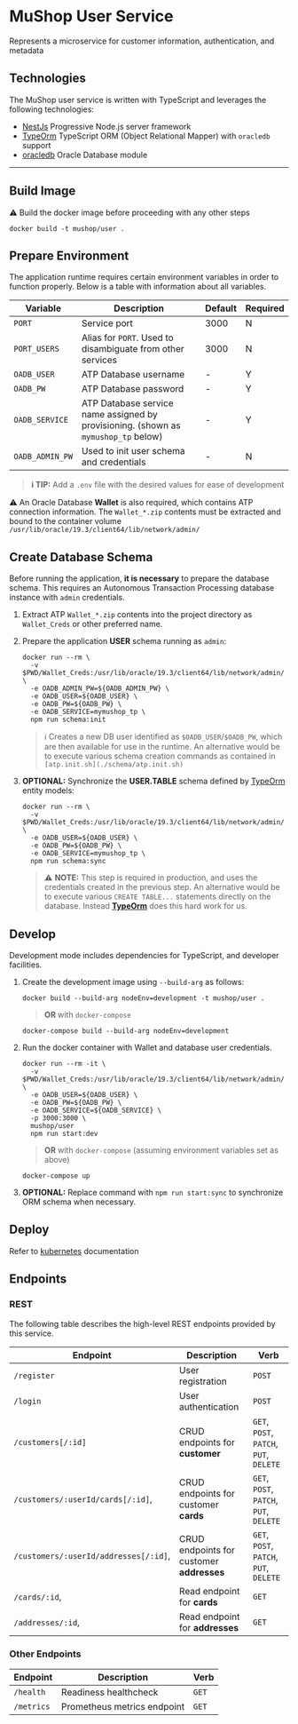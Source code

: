 # MuShop User Service

Represents a microservice for customer information, authentication, and metadata

## Technologies

The MuShop user service is written with TypeScript and leverages the following technologies:

- [NestJs](https://docs.nestjs.com/) Progressive Node.js server framework
- [TypeOrm](https://typeorm.io) TypeScript ORM (Object Relational Mapper) with `oracledb` support
- [oracledb](https://oracle.github.io/node-oracledb) Oracle Database module

---

## Build Image

⚠️ Build the docker image before proceeding with any other steps

```text
docker build -t mushop/user .
```

## Prepare Environment

The application runtime requires certain environment variables in order to function
properly. Below is a table with information about all variables.

| Variable | Description | Default | Required |
|---|---|---|---|
| `PORT` | Service port | 3000 | N |
| `PORT_USERS` | Alias for `PORT`. Used to disambiguate from other services | 3000 | N |
| `OADB_USER` | ATP Database username | - | Y |
| `OADB_PW` | ATP Database password  | - | Y |
| `OADB_SERVICE` | ATP Database service name assigned by provisioning. (shown as `mymushop_tp` below)  | - | Y |
| `OADB_ADMIN_PW` | Used to init user schema and credentials | - | N |

> **ℹ️ TIP:** Add a `.env` file with the desired values for ease of development

⚠️ An Oracle Database **Wallet** is also required, which contains ATP
connection information. The `Wallet_*.zip` contents must be extracted and bound
to the container volume `/usr/lib/oracle/19.3/client64/lib/network/admin/`

## Create Database Schema

Before running the application, **it is necessary** to prepare the database schema.
This requires an Autonomous Transaction Processing database instance with `admin` credentials.

1. Extract ATP `Wallet_*.zip` contents into the project directory as `Wallet_Creds` or other preferred name.
1. Prepare the application **USER** schema running as `admin`:

    ```text
    docker run --rm \
      -v $PWD/Wallet_Creds:/usr/lib/oracle/19.3/client64/lib/network/admin/ \
      -e OADB_ADMIN_PW=${OADB_ADMIN_PW} \
      -e OADB_USER=${OADB_USER} \
      -e OADB_PW=${OADB_PW} \
      -e OADB_SERVICE=mymushop_tp \
      npm run schema:init
    ```

    > ℹ️ Creates a new DB user identified as `$OADB_USER`/`$OADB_PW`, which are then
    available for use in the runtime. An alternative would be to execute various schema
    creation commands as contained in `[atp.init.sh](./schema/atp.init.sh)`

1. **OPTIONAL:** Synchronize the **USER.TABLE** schema defined by [TypeOrm](https://typeorm.io) entity models:

    ```text
    docker run --rm \
      -v $PWD/Wallet_Creds:/usr/lib/oracle/19.3/client64/lib/network/admin/ \
      -e OADB_USER=${OADB_USER} \
      -e OADB_PW=${OADB_PW} \
      -e OADB_SERVICE=mymushop_tp \
      npm run schema:sync
    ```

    > ⚠️ **NOTE:** This step is required in production, and uses the credentials
      created in the previous step. An alternative would be to execute various
      `CREATE TABLE...` statements directly on the database. Instead
      **[TypeOrm](https://typeorm.io)** does this hard work for us. 

## Develop

Development mode includes dependencies for TypeScript, and developer facilities.

1. Create the development image using `--build-arg` as follows:

    ```text
    docker build --build-arg nodeEnv=development -t mushop/user .
    ```

    > **OR** with `docker-compose`

    ```text
    docker-compose build --build-arg nodeEnv=development
    ```

1. Run the docker container with Wallet and database user credentials.

    ```text
    docker run --rm -it \
      -v $PWD/Wallet_Creds:/usr/lib/oracle/19.3/client64/lib/network/admin/ \
      -e OADB_USER=${OADB_USER} \
      -e OADB_PW=${OADB_PW} \
      -e OADB_SERVICE=${OADB_SERVICE} \
      -p 3000:3000 \
      mushop/user
      npm run start:dev
    ```

    > **OR** with `docker-compose` (assuming environment variables set as above)

    ```text
    docker-compose up
    ```

1. **OPTIONAL:** Replace command with `npm run start:sync` to synchronize ORM schema when necessary.

## Deploy

Refer to [kubernetes](user/kubernetes/README.md) documentation

## Endpoints

### REST

The following table describes the high-level REST endpoints provided
by this service.

| Endpoint | Description | Verb |
|---|---|---|
| `/register` | User registration | `POST` |
| `/login` | User authentication | `POST` |
| `/customers[/:id]` | CRUD endpoints for **customer** | `GET`, `POST`, `PATCH`, `PUT`, `DELETE` |
| `/customers/:userId/cards[/:id]`, | CRUD endpoints for customer **cards** | `GET`, `POST`, `PATCH`, `PUT`, `DELETE` |
| `/customers/:userId/addresses[/:id]`, | CRUD endpoints for customer **addresses** | `GET`, `POST`, `PATCH`, `PUT`, `DELETE` |
| `/cards/:id`, | Read endpoint for **cards** | `GET` |
| `/addresses/:id`, | Read endpoint for **addresses** | `GET` |

### Other Endpoints

| Endpoint | Description | Verb |
|---|---|---|
| `/health` | Readiness healthcheck | `GET` |
| `/metrics` | Prometheus metrics endpoint | `GET` |
